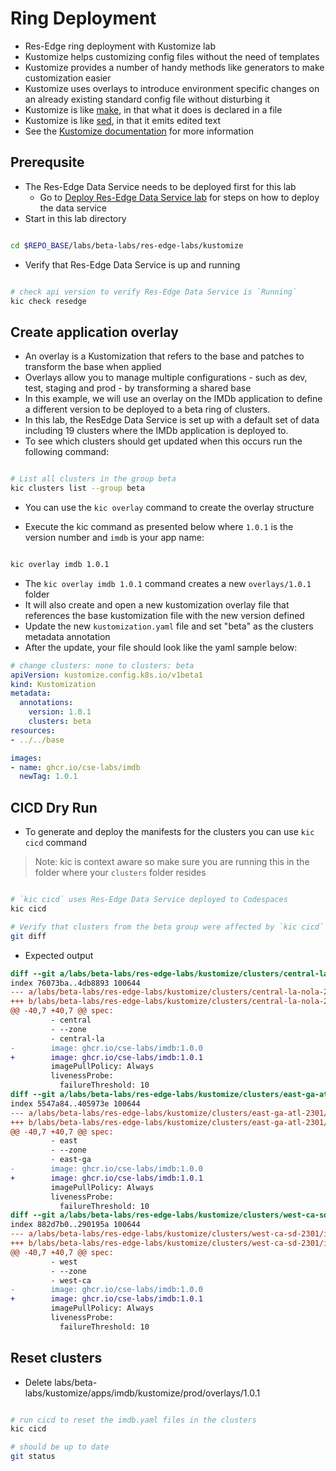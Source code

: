 # Ring Deployment

- Res-Edge ring deployment with Kustomize lab
- Kustomize helps customizing config files without the need of templates
- Kustomize provides a number of handy methods like generators to make customization easier
- Kustomize uses overlays to introduce environment specific changes on an already existing standard config file without disturbing it
- Kustomize is like [make](https://www.gnu.org/software/make/), in that what it does is declared in a file
- Kustomize is like [sed](https://www.gnu.org/software/sed/), in that it emits edited text
- See the [Kustomize documentation](https://kubectl.docs.kubernetes.io/guides/introduction/kustomize/) for more information

## Prerequsite

- The Res-Edge Data Service needs to be deployed first for this lab
  - Go to [Deploy Res-Edge Data Service lab](../deploy-res-edge/README.md#inner-loop-with-res-edge) for steps on how to deploy the data service
- Start in this lab directory

```bash

cd $REPO_BASE/labs/beta-labs/res-edge-labs/kustomize

```

- Verify that Res-Edge Data Service is up and running

```bash

# check api version to verify Res-Edge Data Service is `Running`
kic check resedge

```

## Create application overlay

- An overlay is a Kustomization that refers to the base and patches to transform the base when applied
- Overlays allow you to manage multiple configurations - such as dev, test, staging and prod - by transforming a shared base
- In this example, we will use an overlay on the IMDb application to define a different version to be deployed to a beta ring of clusters.
- In this lab, the ResEdge Data Service is set up with a default set of data including 19 clusters where the IMDb application is deployed to.
- To see which clusters should get updated when this occurs run the following command:

```bash

# List all clusters in the group beta
kic clusters list --group beta

```

- You can use the  `kic overlay` command to create the overlay structure

- Execute the kic command as presented below where `1.0.1` is the version number and `imdb` is your app name:

```bash

kic overlay imdb 1.0.1

```

- The `kic overlay imdb 1.0.1` command creates a new `overlays/1.0.1` folder
- It will also create and open a new kustomization overlay file that references the base kustomization file with the new version defined
- Update the new `kustomization.yaml` file and set "beta" as the clusters metadata annotation
- After the update, your file should look like the yaml sample below:

```yaml
# change clusters: none to clusters: beta
apiVersion: kustomize.config.k8s.io/v1beta1
kind: Kustomization
metadata:
  annotations:
    version: 1.0.1
    clusters: beta
resources:
- ../../base

images:
- name: ghcr.io/cse-labs/imdb
  newTag: 1.0.1
```

## CICD Dry Run

- To generate and deploy the manifests for the clusters you can use `kic cicd` command

> Note: kic is context aware so make sure you are running this in the folder where your `clusters` folder resides

```bash

# `kic cicd` uses Res-Edge Data Service deployed to Codespaces
kic cicd

# Verify that clusters from the beta group were affected by `kic cicd` execution from the previous steps
git diff

```

- Expected output

```diff
diff --git a/labs/beta-labs/res-edge-labs/kustomize/clusters/central-la-nola-2301/imdb/imdb.yaml b/labs/beta-labs/res-edge-labs/kustomize/clusters/central-la-nola-2301/imdb/imdb.yaml
index 76073ba..4db8893 100644
--- a/labs/beta-labs/res-edge-labs/kustomize/clusters/central-la-nola-2301/imdb/imdb.yaml
+++ b/labs/beta-labs/res-edge-labs/kustomize/clusters/central-la-nola-2301/imdb/imdb.yaml
@@ -40,7 +40,7 @@ spec:
         - central
         - --zone
         - central-la
-        image: ghcr.io/cse-labs/imdb:1.0.0
+        image: ghcr.io/cse-labs/imdb:1.0.1
         imagePullPolicy: Always
         livenessProbe:
           failureThreshold: 10
diff --git a/labs/beta-labs/res-edge-labs/kustomize/clusters/east-ga-atl-2301/imdb/imdb.yaml b/labs/beta-labs/res-edge-labs/kustomize/clusters/east-ga-atl-2301/imdb/imdb.yaml
index 5547a84..405973e 100644
--- a/labs/beta-labs/res-edge-labs/kustomize/clusters/east-ga-atl-2301/imdb/imdb.yaml
+++ b/labs/beta-labs/res-edge-labs/kustomize/clusters/east-ga-atl-2301/imdb/imdb.yaml
@@ -40,7 +40,7 @@ spec:
         - east
         - --zone
         - east-ga
-        image: ghcr.io/cse-labs/imdb:1.0.0
+        image: ghcr.io/cse-labs/imdb:1.0.1
         imagePullPolicy: Always
         livenessProbe:
           failureThreshold: 10
diff --git a/labs/beta-labs/res-edge-labs/kustomize/clusters/west-ca-sd-2301/imdb/imdb.yaml b/labs/beta-labs/res-edge-labs/kustomize/clusters/west-ca-sd-2301/imdb/imdb.yaml
index 882d7b0..290195a 100644
--- a/labs/beta-labs/res-edge-labs/kustomize/clusters/west-ca-sd-2301/imdb/imdb.yaml
+++ b/labs/beta-labs/res-edge-labs/kustomize/clusters/west-ca-sd-2301/imdb/imdb.yaml
@@ -40,7 +40,7 @@ spec:
         - west
         - --zone
         - west-ca
-        image: ghcr.io/cse-labs/imdb:1.0.0
+        image: ghcr.io/cse-labs/imdb:1.0.1
         imagePullPolicy: Always
         livenessProbe:
           failureThreshold: 10
```

## Reset clusters

- Delete labs/beta-labs/kustomize/apps/imdb/kustomize/prod/overlays/1.0.1

```bash

# run cicd to reset the imdb.yaml files in the clusters
kic cicd

# should be up to date
git status

```
